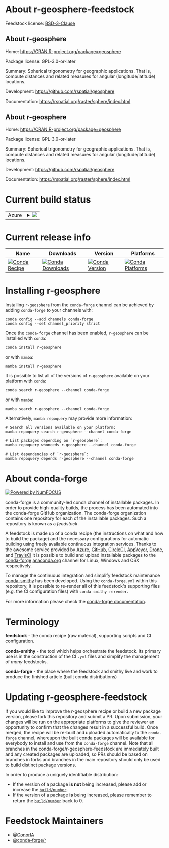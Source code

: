 About r-geosphere-feedstock
===========================

Feedstock license: [BSD-3-Clause](https://github.com/conda-forge/r-geosphere-feedstock/blob/main/LICENSE.txt)


About r-geosphere
-----------------

Home: https://CRAN.R-project.org/package=geosphere

Package license: GPL-3.0-or-later

Summary: Spherical trigonometry for geographic applications. That is, compute distances and related measures for angular (longitude/latitude) locations. 

Development: https://github.com/rspatial/geosphere

Documentation: https://rspatial.org/raster/sphere/index.html

About r-geosphere
-----------------

Home: https://CRAN.R-project.org/package=geosphere

Package license: GPL-3.0-or-later

Summary: Spherical trigonometry for geographic applications. That is, compute distances and related measures for angular (longitude/latitude) locations. 

Development: https://github.com/rspatial/geosphere

Documentation: https://rspatial.org/raster/sphere/index.html

Current build status
====================


<table>
    
  <tr>
    <td>Azure</td>
    <td>
      <details>
        <summary>
          <a href="https://dev.azure.com/conda-forge/feedstock-builds/_build/latest?definitionId=1176&branchName=main">
            <img src="https://dev.azure.com/conda-forge/feedstock-builds/_apis/build/status/r-geosphere-feedstock?branchName=main">
          </a>
        </summary>
        <table>
          <thead><tr><th>Variant</th><th>Status</th></tr></thead>
          <tbody><tr>
              <td>linux_64_r_base4.3</td>
              <td>
                <a href="https://dev.azure.com/conda-forge/feedstock-builds/_build/latest?definitionId=1176&branchName=main">
                  <img src="https://dev.azure.com/conda-forge/feedstock-builds/_apis/build/status/r-geosphere-feedstock?branchName=main&jobName=linux&configuration=linux%20linux_64_r_base4.3" alt="variant">
                </a>
              </td>
            </tr><tr>
              <td>linux_64_r_base4.4</td>
              <td>
                <a href="https://dev.azure.com/conda-forge/feedstock-builds/_build/latest?definitionId=1176&branchName=main">
                  <img src="https://dev.azure.com/conda-forge/feedstock-builds/_apis/build/status/r-geosphere-feedstock?branchName=main&jobName=linux&configuration=linux%20linux_64_r_base4.4" alt="variant">
                </a>
              </td>
            </tr><tr>
              <td>linux_aarch64_r_base4.3</td>
              <td>
                <a href="https://dev.azure.com/conda-forge/feedstock-builds/_build/latest?definitionId=1176&branchName=main">
                  <img src="https://dev.azure.com/conda-forge/feedstock-builds/_apis/build/status/r-geosphere-feedstock?branchName=main&jobName=linux&configuration=linux%20linux_aarch64_r_base4.3" alt="variant">
                </a>
              </td>
            </tr><tr>
              <td>linux_aarch64_r_base4.4</td>
              <td>
                <a href="https://dev.azure.com/conda-forge/feedstock-builds/_build/latest?definitionId=1176&branchName=main">
                  <img src="https://dev.azure.com/conda-forge/feedstock-builds/_apis/build/status/r-geosphere-feedstock?branchName=main&jobName=linux&configuration=linux%20linux_aarch64_r_base4.4" alt="variant">
                </a>
              </td>
            </tr><tr>
              <td>linux_ppc64le_r_base4.3</td>
              <td>
                <a href="https://dev.azure.com/conda-forge/feedstock-builds/_build/latest?definitionId=1176&branchName=main">
                  <img src="https://dev.azure.com/conda-forge/feedstock-builds/_apis/build/status/r-geosphere-feedstock?branchName=main&jobName=linux&configuration=linux%20linux_ppc64le_r_base4.3" alt="variant">
                </a>
              </td>
            </tr><tr>
              <td>linux_ppc64le_r_base4.4</td>
              <td>
                <a href="https://dev.azure.com/conda-forge/feedstock-builds/_build/latest?definitionId=1176&branchName=main">
                  <img src="https://dev.azure.com/conda-forge/feedstock-builds/_apis/build/status/r-geosphere-feedstock?branchName=main&jobName=linux&configuration=linux%20linux_ppc64le_r_base4.4" alt="variant">
                </a>
              </td>
            </tr><tr>
              <td>osx_64_r_base4.3</td>
              <td>
                <a href="https://dev.azure.com/conda-forge/feedstock-builds/_build/latest?definitionId=1176&branchName=main">
                  <img src="https://dev.azure.com/conda-forge/feedstock-builds/_apis/build/status/r-geosphere-feedstock?branchName=main&jobName=osx&configuration=osx%20osx_64_r_base4.3" alt="variant">
                </a>
              </td>
            </tr><tr>
              <td>osx_64_r_base4.4</td>
              <td>
                <a href="https://dev.azure.com/conda-forge/feedstock-builds/_build/latest?definitionId=1176&branchName=main">
                  <img src="https://dev.azure.com/conda-forge/feedstock-builds/_apis/build/status/r-geosphere-feedstock?branchName=main&jobName=osx&configuration=osx%20osx_64_r_base4.4" alt="variant">
                </a>
              </td>
            </tr><tr>
              <td>osx_arm64_r_base4.3</td>
              <td>
                <a href="https://dev.azure.com/conda-forge/feedstock-builds/_build/latest?definitionId=1176&branchName=main">
                  <img src="https://dev.azure.com/conda-forge/feedstock-builds/_apis/build/status/r-geosphere-feedstock?branchName=main&jobName=osx&configuration=osx%20osx_arm64_r_base4.3" alt="variant">
                </a>
              </td>
            </tr><tr>
              <td>osx_arm64_r_base4.4</td>
              <td>
                <a href="https://dev.azure.com/conda-forge/feedstock-builds/_build/latest?definitionId=1176&branchName=main">
                  <img src="https://dev.azure.com/conda-forge/feedstock-builds/_apis/build/status/r-geosphere-feedstock?branchName=main&jobName=osx&configuration=osx%20osx_arm64_r_base4.4" alt="variant">
                </a>
              </td>
            </tr><tr>
              <td>win_64_r_base4.3</td>
              <td>
                <a href="https://dev.azure.com/conda-forge/feedstock-builds/_build/latest?definitionId=1176&branchName=main">
                  <img src="https://dev.azure.com/conda-forge/feedstock-builds/_apis/build/status/r-geosphere-feedstock?branchName=main&jobName=win&configuration=win%20win_64_r_base4.3" alt="variant">
                </a>
              </td>
            </tr><tr>
              <td>win_64_r_base4.4</td>
              <td>
                <a href="https://dev.azure.com/conda-forge/feedstock-builds/_build/latest?definitionId=1176&branchName=main">
                  <img src="https://dev.azure.com/conda-forge/feedstock-builds/_apis/build/status/r-geosphere-feedstock?branchName=main&jobName=win&configuration=win%20win_64_r_base4.4" alt="variant">
                </a>
              </td>
            </tr>
          </tbody>
        </table>
      </details>
    </td>
  </tr>
</table>

Current release info
====================

| Name | Downloads | Version | Platforms |
| --- | --- | --- | --- |
| [![Conda Recipe](https://img.shields.io/badge/recipe-r--geosphere-green.svg)](https://anaconda.org/conda-forge/r-geosphere) | [![Conda Downloads](https://img.shields.io/conda/dn/conda-forge/r-geosphere.svg)](https://anaconda.org/conda-forge/r-geosphere) | [![Conda Version](https://img.shields.io/conda/vn/conda-forge/r-geosphere.svg)](https://anaconda.org/conda-forge/r-geosphere) | [![Conda Platforms](https://img.shields.io/conda/pn/conda-forge/r-geosphere.svg)](https://anaconda.org/conda-forge/r-geosphere) |

Installing r-geosphere
======================

Installing `r-geosphere` from the `conda-forge` channel can be achieved by adding `conda-forge` to your channels with:

```
conda config --add channels conda-forge
conda config --set channel_priority strict
```

Once the `conda-forge` channel has been enabled, `r-geosphere` can be installed with `conda`:

```
conda install r-geosphere
```

or with `mamba`:

```
mamba install r-geosphere
```

It is possible to list all of the versions of `r-geosphere` available on your platform with `conda`:

```
conda search r-geosphere --channel conda-forge
```

or with `mamba`:

```
mamba search r-geosphere --channel conda-forge
```

Alternatively, `mamba repoquery` may provide more information:

```
# Search all versions available on your platform:
mamba repoquery search r-geosphere --channel conda-forge

# List packages depending on `r-geosphere`:
mamba repoquery whoneeds r-geosphere --channel conda-forge

# List dependencies of `r-geosphere`:
mamba repoquery depends r-geosphere --channel conda-forge
```


About conda-forge
=================

[![Powered by
NumFOCUS](https://img.shields.io/badge/powered%20by-NumFOCUS-orange.svg?style=flat&colorA=E1523D&colorB=007D8A)](https://numfocus.org)

conda-forge is a community-led conda channel of installable packages.
In order to provide high-quality builds, the process has been automated into the
conda-forge GitHub organization. The conda-forge organization contains one repository
for each of the installable packages. Such a repository is known as a *feedstock*.

A feedstock is made up of a conda recipe (the instructions on what and how to build
the package) and the necessary configurations for automatic building using freely
available continuous integration services. Thanks to the awesome service provided by
[Azure](https://azure.microsoft.com/en-us/services/devops/), [GitHub](https://github.com/),
[CircleCI](https://circleci.com/), [AppVeyor](https://www.appveyor.com/),
[Drone](https://cloud.drone.io/welcome), and [TravisCI](https://travis-ci.com/)
it is possible to build and upload installable packages to the
[conda-forge](https://anaconda.org/conda-forge) [anaconda.org](https://anaconda.org/)
channel for Linux, Windows and OSX respectively.

To manage the continuous integration and simplify feedstock maintenance
[conda-smithy](https://github.com/conda-forge/conda-smithy) has been developed.
Using the ``conda-forge.yml`` within this repository, it is possible to re-render all of
this feedstock's supporting files (e.g. the CI configuration files) with ``conda smithy rerender``.

For more information please check the [conda-forge documentation](https://conda-forge.org/docs/).

Terminology
===========

**feedstock** - the conda recipe (raw material), supporting scripts and CI configuration.

**conda-smithy** - the tool which helps orchestrate the feedstock.
                   Its primary use is in the construction of the CI ``.yml`` files
                   and simplify the management of *many* feedstocks.

**conda-forge** - the place where the feedstock and smithy live and work to
                  produce the finished article (built conda distributions)


Updating r-geosphere-feedstock
==============================

If you would like to improve the r-geosphere recipe or build a new
package version, please fork this repository and submit a PR. Upon submission,
your changes will be run on the appropriate platforms to give the reviewer an
opportunity to confirm that the changes result in a successful build. Once
merged, the recipe will be re-built and uploaded automatically to the
`conda-forge` channel, whereupon the built conda packages will be available for
everybody to install and use from the `conda-forge` channel.
Note that all branches in the conda-forge/r-geosphere-feedstock are
immediately built and any created packages are uploaded, so PRs should be based
on branches in forks and branches in the main repository should only be used to
build distinct package versions.

In order to produce a uniquely identifiable distribution:
 * If the version of a package **is not** being increased, please add or increase
   the [``build/number``](https://docs.conda.io/projects/conda-build/en/latest/resources/define-metadata.html#build-number-and-string).
 * If the version of a package **is** being increased, please remember to return
   the [``build/number``](https://docs.conda.io/projects/conda-build/en/latest/resources/define-metadata.html#build-number-and-string)
   back to 0.

Feedstock Maintainers
=====================

* [@ConorIA](https://github.com/ConorIA/)
* [@conda-forge/r](https://github.com/conda-forge/r/)

